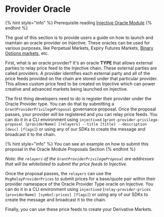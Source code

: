 # Provider Oracle

{% hint style="info" %}
Prerequisite reading [Injective Oracle Module](../modules/injective/oracle/)
{% endhint %}

The goal of this section is to provide users a guide on how to launch and maintain an oracle provider on Injective. These oracles can be used for various purposes, like Perpetual Markets, Expiry Futures Markets, [Binary Options markets](../modules/injective/exchange/02\_binary\_options\_markets.md), etc.

First, what is an oracle provider? It's an oracle **TYPE** that allows external parties to relay price feed to the Injective chain. These external parties are called providers. A provider identifies each external party and all of the price feeds provided on the chain are stored under that particular provider. This allows custom price feed to be created on Injective which can power creative and advanced markets being launched on Injective.

The first thing developers need to do is register their provider under the Oracle Provider type. You can do that by submitting a `GrantProviderPrivilegeProposal` governance proposal. Once the proposal passes, your provider will be registered and you can relay price feeds. You can do it in a CLI environment using `injectived` (`grant-provider-privilege-proposal [providerName] [relayers] --title [title] --description [desc] [flags]`) or using any of our SDKs to create the message and broadcast it to the chain.

{% hint style="info" %}
You can see an example on how to submit this proposal in the Oracle Module Proposals Section
{% endhint %}

_Note: the `relayers` of the `GrantProviderPrivilegeProposal` are addresses that will be whitelisted to submit the price feeds to Injective._

Once the proposal passes, the `relayers` can use the `MsgRelayProviderPrices` to submit prices for a base/quote pair within their provider namespace of the Oracle Provider Type oracle on Injective. You can do it in a CLI environment using `injectived` (`relay-provider-prices [providerName] [symbol:prices] [flags]`) or using any of our SDKs to create the message and broadcast it to the chain.

Finally, you can use these price feeds to create your Derivative Markets.
